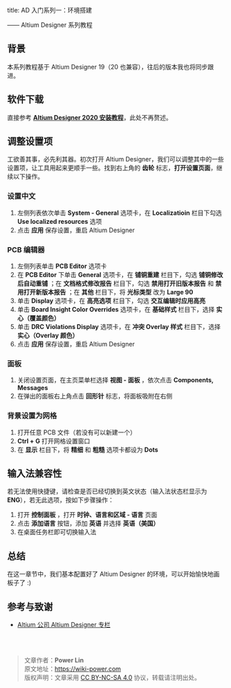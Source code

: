 title: AD 入门系列一：环境搭建

—— Altium Designer 系列教程

## 背景

本系列教程基于 Altium Designer 19（20 也兼容），往后的版本我也将同步跟进。

## 软件下载

直接参考 [**Altium Designer 2020 安装教程**](https://mp.weixin.qq.com/s?__biz=MzIwMjE1MjMyMw==&mid=502718968&idx=1&sn=4c37dc403171ffad01fca95b5a537b2e&chksm=0ee141143996c8021799bb5bf5407b7b56c2d7fa5dc484bda61893efd74a06a1f6be63a7a35e&scene=20&xtrack=1&key=088e5814bbd70a9bf7fb42111d02cbb81bb55981baea77169d867e2871add46f26dccde79326a96e819591677be92412fc05ff2af437922652dfe7ae1b94dc8172f36186ba0b2b460004027131ceae2c&ascene=1&uin=MTk5MDUwOTA0Mg%3D%3D&devicetype=Windows+10+x64&version=62090523&lang=zh_CN&exportkey=AyOYwgP948kprM0EiAGMcyk%3D&pass_ticket=6jBDTE0Qqg%2BrAl1wrTIo2UeJLmUrtbfUKPpgRGdeqhwXUk8QVkc%2Fyekd3BvlvVsB)，此处不再赘述。

## 调整设置项

工欲善其事，必先利其器。初次打开 Altium Designer，我们可以调整其中的一些设置项，让工具用起来更顺手一些。找到右上角的 **齿轮** 标志，**打开设置页面**，继续以下操作。

### 设置中文

1. 左侧列表依次单击 **System - General** 选项卡，在 **Localizatioin** 栏目下勾选 **Use localized resources** 选项
2. 点击 **应用** 保存设置，重启 Altium Designer

### PCB 编辑器

1. 左侧列表单击 **PCB Editor** 选项卡
2. 在 **PCB Editor** 下单击 **General** 选项卡，在 **铺铜重建** 栏目下，勾选 **铺铜修改后自动重铺** ；在 **文档格式修改报告** 栏目下，勾选 **禁用打开旧版本报告** 和 **禁用打开新版本报告** ；在 **其他** 栏目下，将 **光标类型** 改为 **Large 90**
3. 单击 **Display** 选项卡，在 **高亮选项** 栏目下，勾选 **交互编辑时应用高亮**
4. 单击 **Board Insight Color Overrides** 选项卡，在 **基础样式** 栏目下，选择 **实心（覆盖颜色）**
5. 单击 **DRC Violations Display** 选项卡，在 **冲突 Overlay 样式** 栏目下，选择 **实心（Overlay 颜色）**
6. 点击 **应用** 保存设置，重启 Altium Designer

### 面板

1. 关闭设置页面，在主页菜单栏选择 **视图 - 面板** ，依次点击 **Components, Messages**
2. 在弹出的面板右上角点击 **回形针** 标志，将面板吸附在右侧

### 背景设置为网格

1. 打开任意 PCB 文件（若没有可以新建一个）
2. **Ctrl + G** 打开网格设置窗口
3. 在 **显示** 栏目下，将 **精细** 和 **粗糙** 选项卡都设为 **Dots**

## 输入法兼容性

若无法使用快捷键，请检查是否已经切换到英文状态（输入法状态栏显示为 **ENG**），若无此选项，按如下步骤操作：

1. 打开 **控制面板** ，打开 **时钟、语言和区域 - 语言** 页面
2. 点击 **添加语言** 按钮，添加 **英语** 并选择 **英语（美国）**
3. 在桌面任务栏即可切换输入法

## 总结

在这一章节中，我们基本配置好了 Altium Designer 的环境，可以开始愉快地画板子了 :\)

## 参考与致谢

- [Altium 公司 Altium Designer 专栏](https://seujxh.wordpress.com/2018/09/30/altium%e5%85%ac%e5%8f%b8altium-designer%e4%b8%93%e6%a0%8f/)

<br />

<br />

> 文章作者：**Power Lin**  
> 原文地址：<https://wiki-power.com>  
> 版权声明：文章采用 [CC BY-NC-SA 4.0](https://creativecommons.org/licenses/by/4.0/deed.zh) 协议，转载请注明出处。
